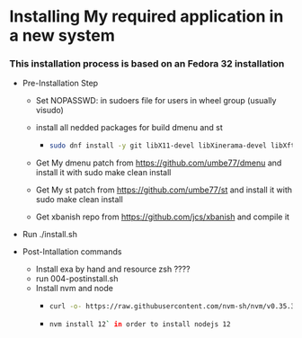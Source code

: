 # Installing My required application in a new system

### This installation process is based on an Fedora 32 installation

- Pre-Installation Step

  - Set NOPASSWD: in sudoers file for users in wheel group (usually visudo)

  - install all nedded packages for build dmenu and st

    - ```bash
      sudo dnf install -y git libX11-devel libXinerama-devel libXft-devel harfbuzz-devel libXt-devel libXfixes-devel libXi-devel`
      ```

  - Get My dmenu patch from https://github.com/umbe77/dmenu and install it with sudo make clean install

  - Get My st patch from https://github.com/umbe77/st and install it with sudo make clean install
  
  - Get xbanish repo from https://github.com/jcs/xbanish and compile it

- Run ./install.sh
- Post-Intallation commands
  - Install exa by hand and resource zsh ????
  - run 004-postinstall.sh
  - Install nvm and node
    - ```bash
      curl -o- https://raw.githubusercontent.com/nvm-sh/nvm/v0.35.3/install.sh | bash
      ```
    - ```bash
      nvm install 12` in order to install nodejs 12
      ```
